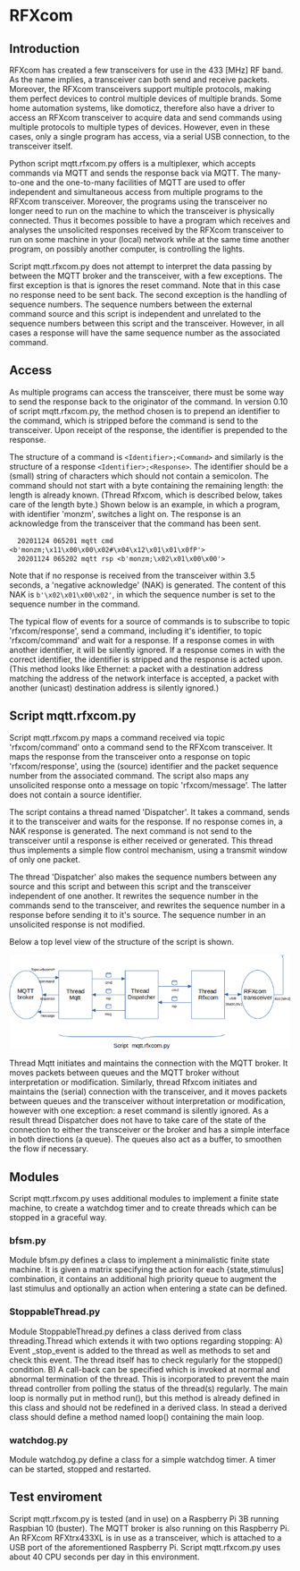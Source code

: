 # RFXcom

## Introduction
RFXcom has created a few transceivers for use in the 433 [MHz] RF band. As the name implies, a transceiver can both send and receive packets. Moreover, the RFXcom transceivers support multiple protocols, making them perfect devices to control multiple devices of multiple brands. Some home automation systems, like domoticz, therefore also have a driver to access an RFXcom transceiver to acquire data and send commands using multiple protocols to multiple types of devices. However, even in these cases, only a single program has access, via a serial USB connection, to the transceiver itself.

Python script mqtt.rfxcom.py offers is a multiplexer, which accepts commands via MQTT and sends the response back via MQTT. The many-to-one and the one-to-many facilities of MQTT are used to offer independent and simultaneous access from multiple programs to the RFXcom transceiver. Moreover, the programs using the transceiver no longer need to run on the machine to which the transceiver is physically connected. Thus it becomes possible to have a program which receives and analyses the unsolicited responses received by the RFXcom transceiver to run on some machine in your (local) network while at the same time another program, on possibly another computer, is controlling the lights.

Script mqtt.rfxcom.py does not attempt to interpret the data passing by between the MQTT broker and the transceiver, with a few exceptions. The first exception is that is ignores the reset command. Note that in this case no response need to be sent back. The second exception is the handling of sequence numbers. The sequence numbers between the external command source and this script is independent and unrelated to the sequence numbers between this script and the transceiver. However, in all cases a response will have the same sequence number as the associated command.

## Access
As multiple programs can access the transceiver, there must be some way to send the response back to the originator of the command. In version 0.10 of script mqtt.rfxcom.py, the method chosen is to prepend an identifier to the command, which is stripped before the command is send to the transceiver. Upon receipt of the response, the identifier is prepended to the response.

The structure of a command is `<Identifier>;<Command>` and similarly is the structure of a response `<Identifier>;<Response>`. The identifier should be a (small) string of characters which should not contain a semicolon. The command should not start with a byte containing the remaining length: the length is already known. (Thread Rfxcom, which is described below, takes care of the length byte.) Shown below is an example, in which a program, with identifier 'monzm', switches a light on. The response is an acknowledge from the transceiver that the command has been sent.

```
  20201124 065201 mqtt cmd <b'monzm;\x11\x00\x00\x02#\x04\x12\x01\x01\x0fP'>
  20201124 065202 mqtt rsp <b'monzm;\x02\x01\x00\x00'>
```

Note that if no response is received from the transceiver within 3.5 seconds, a 'negative acknowledge' (NAK) is generated. The content of this NAK is `b'\x02\x01\x00\x02'`, in which the sequence number is set to the sequence number in the command.

The typical flow of events for a source of commands is to subscribe to topic 'rfxcom/response', send a command, including it's identifier, to topic 'rfxcom/command' and wait for a response. If a response comes in with another identifier, it will be silently ignored. If a response comes in with the correct identifier, the identifier is stripped and the response is acted upon. (This method looks like Ethernet: a packet with a destination address matching the address of the network interface is accepted, a packet with another (unicast) destination address is silently ignored.)

## Script mqtt.rfxcom.py
Script mqtt.rfxcom.py maps a command received via topic 'rfxcom/command' onto a command send to the RFXcom transceiver. It maps the response from the transceiver onto a response on topic 'rfxcom/response', using the (source) identifier and the packet sequence number from the associated command. The script also maps any unsolicited response onto a message on topic 'rfxcom/message'. The latter does not contain a source identifier.

The script contains a thread named 'Dispatcher'. It takes a command, sends it to the transceiver and waits for the response. If no response comes in, a NAK response is generated. The next command is not send to the transceiver until a response is either received or generated. This thread thus implements a simple flow control mechanism, using a transmit window of only one packet.

The thread 'Dispatcher' also makes the sequence numbers between any source and this script and between this script and the transceiver independent of one another. It rewrites the sequence number in the commands send to the transceiver, and rewrites the sequence number in a response before sending it to it's source. The sequence number in an unsolicited response is not modified.

Below a top level view of the structure of the script is shown.

<img src="https://github.com/wnelis/RFXcom/blob/main/docs/tlad.png" >

Thread Mqtt initiates and maintains the connection with the MQTT broker. It moves packets between queues and the MQTT broker without interpretation or modification. Similarly, thread Rfxcom initiates and maintains the (serial) connection with the transceiver, and it moves packets between queues and the transceiver without interpretation or modification, however with one exception: a reset command is silently ignored. As a result thread Dispatcher does not have to take care of the state of the connection to either the transceiver or the broker and has a simple interface in both directions (a queue). The queues also act as a buffer, to smoothen the flow if necessary. 

## Modules
Script mqtt.rfxcom.py uses additional modules to implement a finite state machine, to create a watchdog timer and to create threads which can be stopped in a graceful way.

### bfsm.py
Module bfsm.py defines a class to implement a minimalistic finite state machine. It is given a matrix specifying the action for each {state,stimulus] combination, it contains an additional high priority queue to augment the last stimulus and optionally an action when entering a state can be defined.

### StoppableThread.py
Module StoppableThread.py defines a class derived from class threading.Thread which extends it with two options regarding stopping:
 A) Event _stop_event is added to the thread as well as methods to set and check this event. The thread itself has to check regularly for the stopped() condition.
 B) A call-back can be specified which is invoked at normal and abnormal termination of the thread. This is incorporated to prevent the main thread controller from polling the status of the thread(s) regularly.
The main loop is normally put in method run(), but this method is already defined in this class and should not be redefined in a derived class. In stead a derived class should define a method named loop() containing the main loop.

### watchdog.py
Module watchdog.py define a class for a simple watchdog timer. A timer can be started, stopped and restarted.

## Test enviroment
Script mqtt.rfxcom.py is tested (and in use) on a Raspberry Pi 3B running Raspbian 10 (buster). The MQTT broker is also running on this Raspberry Pi. An RFXcom RFXtrx433XL is in use as a transceiver, which is attached to a USB port of the aforementioned Raspberry Pi. Script mqtt.rfxcom.py uses about 40 CPU seconds per day in this environment.

